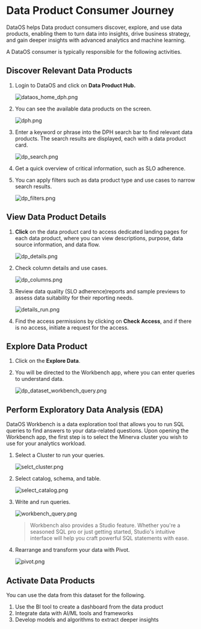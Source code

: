 # Data Product Consumer Journey

DataOS helps Data product consumers discover, explore, and use data products, enabling them to turn data into insights, drive business strategy, and gain deeper insights with advanced analytics and machine learning.

A DataOS consumer is typically responsible for the following activities.

## Discover Relevant Data Products

1. Login to DataOS and click on **Data Product Hub.**

    ![dataos_home_dph.png](/getting_started/dataos_home_dph.png)

2. You can see the available data products on the screen.

    ![dph.png](/getting_started/dph.png)

3. Enter a keyword or phrase into the DPH search bar to find relevant data products. The search results are displayed, each with a data product card.

    ![dp_search.png](/getting_started/dp_search.png)

4. Get a quick overview of critical information, such as SLO adherence.

5. You can apply filters such as data product type and use cases to narrow search results.

    ![dp_filters.png](/getting_started/dp_filters.png)

## View Data Product Details

1. **Click** on the data product card to access dedicated landing pages for each data product, where you can view descriptions, purpose, data source information, and data flow.
    
    ![dp_details.png](/getting_started/dp_details.png)
    
2. Check column details and use cases.
    
    ![dp_columns.png](/getting_started/dp_columns.png)
    
3. Review data quality (SLO adherence)reports and sample previews to assess data suitability for their reporting needs.
    
    ![details_run.png](/getting_started/details_run.png)
    
4. Find the access permissions by clicking on **Check Access**, and if there is no access, initiate a request for the access.  

## Explore Data Product 

1. Click on the **Explore Data**.

2. You will be directed to the Workbench app, where you can enter queries to understand data.
    
    ![dp_dataset_workbench_query.png](/getting_started/dp_dataset_workbench_query.png)
        
## Perform Exploratory Data Analysis (EDA)

DataOS Workbench is a data exploration tool that allows you to run SQL queries to find answers to your data-related questions. Upon opening the Workbench app, the first step is to select the Minerva cluster you wish to use for your analytics workload.
    
1. Select a Cluster to run your queries.
    
    ![selct_cluster.png](/getting_started/data_product_consumer/selct_cluster.png)
    
2. Select catalog, schema, and table.
    
    ![select_catalog.png](/getting_started/data_product_consumer/select_catalog.png)
    
3. Write and run queries. 
    
    ![workbench_query.png](/getting_started/data_product_consumer/workbench_query.png)
    
    > Workbench also provides a Studio feature. Whether you're a seasoned SQL pro or just getting started, Studio's intuitive interface will help you craft powerful SQL statements with ease.
    > 
4. Rearrange and transform your data with Pivot.
    
    ![pivot.png](/getting_started/data_product_consumer/pivot.png)

## Activate Data Products
    
You can use the data from this dataset for the following.

1. Use the BI tool to create a dashboard from the data product
2. Integrate data with AI/ML tools and frameworks
3. Develop models and algorithms to extract deeper insights